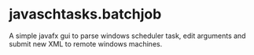 # javaschtasks.batchjob
A simple javafx gui to parse windows scheduler task, edit arguments and submit new XML to remote windows machines.  
